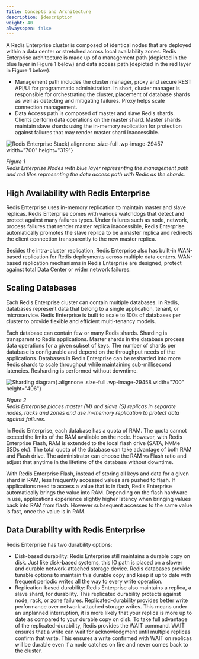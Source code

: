 ```yaml
---
Title: Concepts and Architecture
description: $description
weight: 40
alwaysopen: false
---
```

A Redis Enterprise cluster is composed of identical nodes that are
deployed within a data center or stretched across local availability
zones. Redis Enterprise architecture is made up of a management path
(depicted in the blue layer in Figure 1 below) and data access path
(depicted in the red layer in Figure 1 below).

-   Management path includes the cluster manager, proxy and secure REST
    API/UI for programmatic administration. In short, cluster manager is
    responsible for orchestrating the cluster, placement of database
    shards as well as detecting and mitigating failures. Proxy helps
    scale connection management.
-   Data Access path is composed of master and slave Redis shards.
    Clients perform data operations on the master shard. Master shards
    maintain slave shards using the in-memory replication for protection
    against failures that may render master shard inaccessible.

![Redis Enterprise
Stack](/wp-content/uploads/2016/07/rp_stack.png){.alignnone .size-full
.wp-image-29457 width="700" height="319"}

*Figure 1*\
*Redis Enterprise Nodes with blue layer representing the management path
and red tiles representing the data access path with Redis as the
shards.*

High Availability with Redis Enterprise
---------------------------------------

Redis Enterprise uses in-memory replication to maintain master and slave
replicas. Redis Enterprise comes with various watchdogs that detect and
protect against many failures types. Under failures such as node,
network, process failures that render master replica inaccessible, Redis
Enterprise automatically promotes the slave replica to be a master
replica and redirects the client connection transparently to the new
master replica.

Besides the intra-cluster replication, Redis Enterprise also has
built-in WAN-based replication for Redis deployments across multiple
data centers. WAN-based replication mechanisms in Redis Enterprise are
designed, protect against total Data Center or wider network failures.

Scaling Databases
-----------------

Each Redis Enterprise cluster can contain multiple databases. In Redis,
databases represent data that belong to a single application, tenant, or
microservice. Redis Enterprise is built to scale to 100s of databases
per cluster to provide flexible and efficient multi-tenancy models.

Each database can contain few or many Redis shards. Sharding is
transparent to Redis applications. Master shards in the database process
data operations for a given subset of keys. The number of shards per
database is configurable and depend on the throughput needs of the
applications. Databases in Redis Enterprise can be resharded into more
Redis shards to scale throughput while maintaining sub-millisecond
latencies. Resharding is performed without downtime.

![Sharding diagram](/wp-content/uploads/2016/07/sharding.png){.alignnone
.size-full .wp-image-29458 width="700" height="406"}

*Figure 2*\
*Redis Enterprise places master (M) and slave (S) replicas in separate
nodes, racks and zones and use in-memory replication to protect data
against failures.*

In Redis Enterprise, each database has a quota of RAM. The quota cannot
exceed the limits of the RAM available on the node. However, with Redis
Enterprise Flash, RAM is extended to the local flash drive (SATA, NVMe
SSDs etc). The total quota of the database can take advantage of both
RAM and Flash drive. The administrator can choose the RAM vs Flash ratio
and adjust that anytime in the lifetime of the database without
downtime.

With Redis Enterprise Flash, instead of storing all keys and data for a
given shard in RAM, less frequently accessed values are pushed to flash.
If applications need to access a value that is in flash, Redis
Enterprise automatically brings the value into RAM. Depending on the
flash hardware in use, applications experience slightly higher latency
when bringing values back into RAM from flash. However subsequent
accesses to the same value is fast, once the value is in RAM.

Data Durability with Redis Enterprise
-------------------------------------

Redis Enterprise has two durability options:

-   Disk-based durability: Redis Enterprise still maintains a durable
    copy on disk. Just like disk-based systems, this IO path is placed
    on a slower and durable network-attached storage device. Redis
    databases provide tunable options to maintain this durable copy and
    keep it up to date with frequent periodic writes all the way to
    every write operation.
-   Replication-based durability: Redis Enterprise also maintains a
    replica, a slave shard, for durability. This replicated durability
    protects against node, rack, or zone failures. Replicated-durability
    provides better write performance over network-attached storage
    writes. This means under an unplanned interruption, it is more
    likely that your replica is more up to date as compared to your
    durable copy on disk. To take full advantage of the
    replicated-durability, Redis provides the WAIT command. WAIT ensures
    that a write can wait for acknowledgment until multiple replicas
    confirm that write. This ensures a write confirmed with WAIT on
    replicas will be durable even if a node catches on fire and never
    comes back to the cluster.
